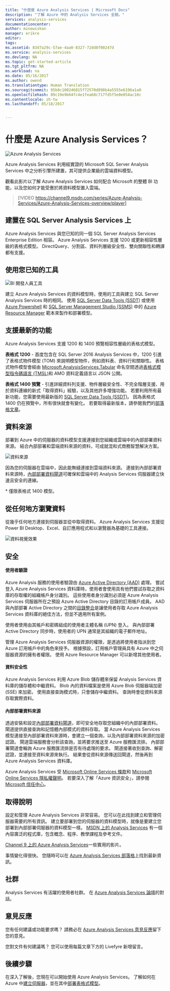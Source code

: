 ```yaml
---
title: "什麼是 Azure Analysis Services | Microsoft Docs"
description: "了解 Azure 中的 Analysis Services 全貌。"
services: analysis-services
documentationcenter: 
author: minewiskan
manager: erikre
editor: 
tags: 
ms.assetid: 83d7a29c-57ae-4aa0-8327-72dd8f00247d
ms.service: analysis-services
ms.devlang: NA
ms.topic: get-started-article
ms.tgt_pltfrm: NA
ms.workload: na
ms.date: 05/16/2017
ms.author: owend
ms.translationtype: Human Translation
ms.sourcegitcommit: 95b8c100246815f72570d898b4a5555e6196a1a0
ms.openlocfilehash: 89c19e9b64fc4e1fea68c717fd5f5e0e054ac10c
ms.contentlocale: zh-tw
ms.lasthandoff: 05/18/2017


---
```

# <a name="what-is-azure-analysis-services"></a>什麼是 Azure Analysis Services？
![Azure Analysis Services](./media/analysis-services-overview/aas-overview-aas-icon.png)

Azure Analysis Services 利用經實證的 Microsoft SQL Server Analysis Services 中之分析引擎所建置，其可提供企業級的雲端資料模型。 

觀看此影片以了解 Azure Analysis Services 如何配合 Microsoft 的整體 BI 功能，以及您如何才能受惠於將資料模型置入雲端。


>
>[!VIDEO https://channel9.msdn.com/series/Azure-Analysis-Services/Azure-Analysis-Services-overview/player]
>
>


## <a name="built-on-sql-server-analysis-services"></a>建置在 SQL Server Analysis Services 上
Azure Analysis Services 與您已知的同一個 SQL Server Analysis Services Enterprise Edition 相容。 Azure Analysis Services 支援 1200 或更新相容性層級的表格式模型。 DirectQuery、分割區、資料列層級安全性、雙向關聯性和轉譯都有支援。

## <a name="use-the-tools-you-already-know"></a>使用您已知的工具
![BI 開發人員工具](./media/analysis-services-overview/aas-overview-dev-tools.png)

建立 Azure Analysis Services 的資料模型時，使用的工具與建立 SQL Server Analysis Services 時的相同。 使用 [SQL Server Data Tools (SSDT)](https://msdn.microsoft.com/library/mt204009.aspx) 或使用 [Azure Powershell](/powershell/azureps-cmdlets-docs) 和 [SQL Server Management Studio (SSMS)](https://msdn.microsoft.com/library/mt238290.aspx) 中的 [Azure Resource Manager](../azure-resource-manager/resource-group-overview.md) 範本來製作和部署模型。

## <a name="supports-the-latest-features"></a>支援最新的功能
Azure Analysis Services 支援 1200 和 1400 預覽相容性層級的表格式模型。

**表格式 1200** - 首度包含在 SQL Server 2016 Analysis Services 中，1200 引進了表格式物件模型 (TOM) 來說明模型物件，例如資料表、資料行和關聯性。 表格式物件模型會經由 [Microsoft.AnalysisServices.Tabular](https://msdn.microsoft.com/library/microsoft.analysisservices.tabular.aspx) 命名空間透過[表格式模型指令碼語言 (TMSL)](https://docs.microsoft.com/sql/analysis-services/tabular-model-scripting-language-tmsl-reference)和 AMO 資料定義語言以 JSON 公開。

**表格式 1400 預覽** - 引進詳細資料列支援、物件層級安全性、不完全階層支援、用於資料連線的新式「取得資料」經驗，以及其他許多增強功能。 若要利用所有最新功能，您需要使用最新版的 [SQL Server Data Tools (SSDT)](https://msdn.microsoft.com/library/mt204009.aspx)。 因為表格式 1400 仍在預覽中，所有很快就會有變化。 若要取得最新版本，請參閱我們的[部落格文章](https://azure.microsoft.com/blog/1400-models-in-azure-as/)。

## <a name="data-sources"></a>資料來源
部署到 Azure 中的伺服器的資料模型支援連接到您組織或雲端中的內部部署資料來源。 結合內部部署和雲端資料來源的資料，可成就混和式商務智慧解決方案。

![資料來源](./media/analysis-services-overview/aas-overview-data-sources.png)

因為您的伺服器在雲端中，因此能無縫連接到雲端資料來源。 連接到內部部署資料來源時，[內部部署資料閘道](analysis-services-gateway.md)可確保和雲端中的 Analysis Services 伺服器建立快速且安全的連線。

\* 僅限表格式 1400 模型。


## <a name="explore-your-data-from-anywhere"></a>從任何地方瀏覽資料
從幾乎任何地方連接到伺服器並從中取得資料。 Azure Analysis Services 支援從 Power BI Desktop、Excel、自訂應用程式和以瀏覽器為基礎的工具連接。

![資料視覺效果](./media/analysis-services-overview/aas-overview-visualization.png)


## <a name="secure"></a>安全
#### <a name="user-authentication"></a>使用者驗證
Azure Analysis 服務的使用者驗證由 [Azure Active Directory (AAD)](../active-directory/active-directory-whatis.md) 處理。 嘗試登入 Azure Analysis Services 資料庫時，使用者會使用具有他們嘗試存取之資料庫的存取權的組織帳戶身分識別。 這些使用者身分識別必須是 Azure Analysis Services 伺服器所在之預設 Azure Active Directory 目錄的訂用帳戶成員。 AAD 與內部部署 Active Directory 之間的[目錄整合](https://technet.microsoft.com/library/jj573653.aspx)是讓使用者存取 Azure Analysis Services 資料庫的絕佳方法，但並不適用所有案例。

使用者使用由其帳戶和密碼組成的使用者主體名稱 (UPN) 登入。 與內部部署 Active Directory 同步時，使用者的 UPN 通常是其組織的電子郵件地址。

管理 Azure Analysis Services 伺服器資源的權限，是透過將使用者指派到您 Azure 訂用帳戶中的角色來授予。 根據預設，訂用帳戶管理員具有 Azure 中之伺服器資源的擁有者權限。 使用 Azure Resource Manager 可以新增其他使用者。

#### <a name="data-security"></a>資料安全性
Azure Analysis Services 利用 Azure Blob 儲存體來保留 Analysis Services 資料庫的儲存體和中繼資料。 Blob 內的資料檔案是使用 Azure Blob 伺服器端加密 (SSE) 來加密。 使用直接查詢模式時，只會儲存中繼資料。 查詢時會從資料來源存取實際資料。

#### <a name="on-premises-data-sources"></a>內部部署資料來源
透過安裝和設定[內部部署資料閘道](analysis-services-gateway.md)，即可安全地存取您組織中的內部部署資料。 閘道提供直接查詢和記憶體內部模式的資料存取。 當 Azure Analysis Services 模型連接至內部部署資料來源時，會建立一個查詢，以及內部部署資料來源的加密認證。 閘道雲端服務會分析該查詢，並將要求推送至 Azure 服務匯流排。 內部部署閘道會輪詢 Azure 服務匯流排是否有待處理的要求。 閘道接著收到查詢、解密認證，並連接至資料來源來執行。 結果會從資料來源傳送回閘道，然後再到 Azure Analysis Services 資料庫。

Azure Analysis Services 受 [Microsoft Online Services 條款](http://www.microsoftvolumelicensing.com/DocumentSearch.aspx?Mode=3&DocumentTypeId=31)和 [Microsoft Online Services 隱私權聲明](https://www.microsoft.com/privacystatement/OnlineServices/Default.aspx)。
若要深入了解「Azure 資訊安全」，請參閱 [Microsoft 信任中心](https://www.microsoft.com/trustcenter/Security/AzureSecurity)。

## <a name="get-help"></a>取得說明
設定和管理 Azure Analysis Services 非常容易。 您可以在此找到建立和管理伺服器需要的所有資訊。 建立要部署到您的伺服器的資料模型時，就像是要建立您部署到內部部署伺服器的資料模型一樣。 [MSDN 上的 Analysis Services](https://msdn.microsoft.com/library/bb522607.aspx) 有一個內容廣泛的程式庫，包含概念、程序、教學課程及參考文件。

[Channel 9 上的 Azure Analysis Services](https://channel9.msdn.com/series/Azure-Analysis-Services)一些實用的影片。

事情變化得很快。 您隨時可以在 [Azure Analysis Services 部落格](https://go.microsoft.com/fwlink/?linkid=830920)上找到最新資訊。

## <a name="community"></a>社群
Analysis Services 有活躍的使用者社群。 在 [Azure Analysis Services 論壇](https://aka.ms/azureanalysisservicesforum)的對話。

## <a name="feedback"></a>意見反應
您有任何建議或功能要求嗎？ 請務必在 [Azure Analysis Services 意見反應](https://aka.ms/azureanalysisservicesfeedback)留下您的意見。

您對文件有何建議嗎？ 您可以使用每篇文章下方的 Livefyre 新增留言。

## <a name="next-steps"></a>後續步驟
在深入了解後，您現在可以開始使用 Azure Analysis Services。 了解如何在 Azure 中[建立伺服器](analysis-services-create-server.md)，並在其中[部署表格式模型](analysis-services-deploy.md)。


